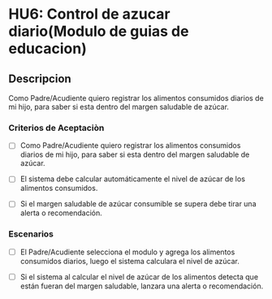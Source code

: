 # HU6: Control de azucar diario(Modulo de guias de educacion)

## Descripcion

Como Padre/Acudiente quiero registrar los alimentos consumidos diarios de mi hijo, para saber si esta dentro del margen saludable de azúcar.

### Criterios de Aceptaciòn

- [ ] Como Padre/Acudiente quiero registrar los alimentos consumidos diarios de mi hijo, para saber si esta dentro del margen saludable de azúcar.

- [ ] El sistema debe calcular automáticamente el nivel de azúcar de los alimentos consumidos.

- [ ] Si el margen saludable de azúcar consumible se supera debe tirar una alerta o recomendación.

### Escenarios

- [ ] El Padre/Acudiente selecciona el modulo y agrega los alimentos consumidos diarios, luego el sistema calculara el nivel de azúcar.

- [ ] Si el sistema al calcular el nivel de azúcar de los alimentos detecta que están fueran del margen saludable, lanzara una alerta o recomendación.
